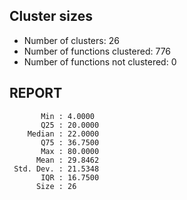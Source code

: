 ## Cluster sizes
* Number of clusters: 26
* Number of functions clustered: 776
* Number of functions not clustered: 0

## REPORT
```
       Min : 4.0000
       Q25 : 20.0000
    Median : 22.0000
       Q75 : 36.7500
       Max : 80.0000
      Mean : 29.8462
 Std. Dev. : 21.5348
       IQR : 16.7500
      Size : 26
```